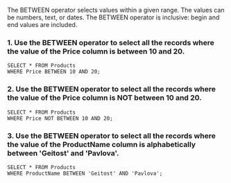 The BETWEEN operator selects values within a given range. The values can be numbers, text, or dates.
The BETWEEN operator is inclusive: begin and end values are included.     
### 1. Use the BETWEEN operator to select all the records where the value of the Price column is between 10 and 20.  
```
SELECT * FROM Products   
WHERE Price BETWEEN 10 AND 20;
```
### 2. Use the BETWEEN operator to select all the records where the value of the Price column is NOT between 10 and 20.
```
SELECT * FROM Products 
WHERE Price NOT BETWEEN 10 AND 20;
```
### 3. Use the BETWEEN operator to select all the records where the value of the ProductName column is alphabetically between 'Geitost' and 'Pavlova'.    
```
SELECT * FROM Products
WHERE ProductName BETWEEN 'Geitost' AND 'Pavlova';
```
